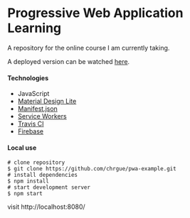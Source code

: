 # Progressive Web Application Learning

A repository for the online course I am currently taking.

A deployed version can be watched [here](https://pwa-example-a0c02.firebaseapp.com/).

#### Technologies
* JavaScript
* [Material Design Lite](https://getmdl.io/)
* [Manifest.json](https://developers.google.com/web/fundamentals/web-app-manifest/)
* [Service Workers](https://developers.google.com/web/fundamentals/primers/service-workers/)
* [Travis CI](travis-ci.org)
* [Firebase](firebase.google.com)


#### Local use
 ```
# clone repository
$ git clone https://github.com/chrgue/pwa-example.git
# install dependencies
$ npm install
# start development server
$ npm start
 ```
visit http://localhost:8080/
